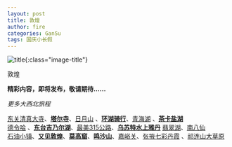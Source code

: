 ```yaml
---
layout: post
title: 敦煌
author: fire
categories: GanSu 
tags: 国庆小长假
---
```


![title](//image.sideproject.cn/travel/202010/bicycle-title.jpg){:class="image-title"}

敦煌

**精彩内容，即将发布，敬请期待……**

*更多大西北旅程*

[东关清真大寺](/qinghai/dong-guan-qing-zhen-si.html)、[**塔尔寺**](/qinghai/ta-er-temple.html)、[日月山](/qinghai/ri-yue-shan.html) 、[**环湖骑行**](/qinghai/bicycle.html)、[青海湖](/qinghai/qing-hai-lake.html) 、[**茶卡盐湖**](/qinghai/cha-ka-salt-lake.html)  
[德令哈](/qinghai/de-ling-ha.html) 、[**东台吉乃尔湖**](/qinghai/dong-tai-ji-nai-hu.html)、[最美315公路](/qinghai/road-315.html)、[**乌苏特水上雅丹**](/qinghai/shui-shang-ya-dan.html) [翡翠湖](fei-cui-hu.html)、[南八仙](/qinghai/nan-ba-xian.html)  
[石油小镇](/gansu/shi-you-xiao-zhen.html)、[**又见敦煌**](/gansu/you-jian-dun-huang.html)、[**莫高窟**](/gansu/mo-gao-ku.html)、[**鸣沙山**](/gansu/ming-sha-shan.html)、[嘉峪关](/gansu/jia-yu-guan.html)、[张掖七彩丹霞](/gansu/qi-cai-dan-xia.html) 、[祁连山大草原](/gansu/qi-lian-shan.html)